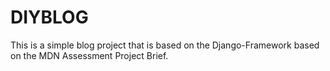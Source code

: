 # DIYBLOG

This is a simple blog project that is based on the Django-Framework based on the MDN Assessment Project Brief. 
